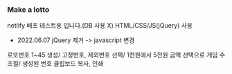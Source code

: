 ### Make a lotto
netlify 배포 테스트용 입니다.(DB 사용 X)
HTML/CSS/JS(jQuery) 사용

* 2022.06.07
jQuery 제거 -> javascript 변경

로또번호 1~45 생성/
고정번호, 제외번호 선택/
1천원에서 5천원 금액 선택으로 게임 수 조절/
생성된 번호 클립보드 복사, 인쇄